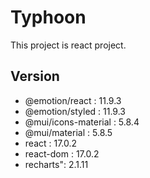 # Typhoon

This project is react project.

## Version

* @emotion/react : 11.9.3
* @emotion/styled : 11.9.3
* @mui/icons-material : 5.8.4
* @mui/material : 5.8.5
* react : 17.0.2
* react-dom : 17.0.2
* recharts": 2.1.11